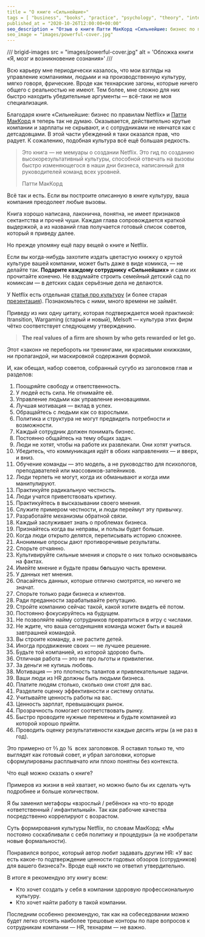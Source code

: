 ```yaml
---
title = "О книге «Сильнейшие»"
tags = [ "business", "books", "practice", "psychology", "theory", "interesting", "best", "professional-books"]
published_at = "2020-10-26T12:00:00+00:00"
seo_description = "Отзыв о книге Патти МакКорд «Сильнейшие: бизнес по правилам Netflix» — обязательно к прочтению для понимания важности работы над культурой компании."
seo_image = "images/powerful-cover.jpg"
---
```


/// brigid-images
src = "images/powerful-cover.jpg"
alt = 'Обложка книги «Я, мозг и возникновение сознания»'
///

Всю карьеру мне периодически казалось, что мои взгляды на управление компаниями, людьми и на производственную культуру, мягко говоря, фрические. Вроде как технарские загоны, которые ничего общего с реальностью не имеют. Тем более, мне сложно для них быстро находить убедительные аргументы — всё-таки не моя специализация.

Благодаря книге «Сильнейшие: бизнес по правилам Netflix» и [Патти МакКорд](https://en.wikipedia.org/wiki/Patty_McCord) я теперь так не думаю. Оказывается, действительно крутые компании и зарплаты не скрывают, и с сотрудниками не нянчатся как с детсадовцами. В этой части убеждений я таки оказался прав, что радует. К сожалению, подобная культура всё ещё большая редкость.

> Это книга — не мемуары о создании Netflix. Это гид по созданию высокорезультативный культуры, способной отвечать на вызовы быстро изменяющегося в наши дни бизнеса, написанный для руководителей команд всех уровней.
>
> Патти МакКорд

Всё так и есть. Если вы построите описанную в книге культуру, ваша компания преодолеет любые вызовы.

<!-- more -->

Книга хорошо написана, лаконична, понятна, не имеет признаков сектантства и прочей чуши. Каждая глава сопровождается краткой выдержкой, а из названий глав получается готовый список советов, который я приведу далее.

Но прежде упомяну ещё пару вещей о книге и Netflix.

Если вы когда-нибудь захотите издать цветастую книжку о крутой культуре вашей компании, может быть даже в виде комикса, — не делайте так. **Подарите каждому сотруднику «Сильнейших»** и сами их прочитайте конечно. Не вздумайте строить семейный детский сад по комиксам — в детских садах серьёзные дела не делаются.

У Netflix есть отдельная [статья про культуру](http://jobs.netflix.com/culture) (и более старая [презентация](https://www.slideshare.net/reed2001/culture-1798664)). Познакомьтесь с ними, много времени не займёт.

Приведу из них одну цитату, которая подтверждается моей практикой: Itransition, Wargaming (старый и новый), Melsoft — культура этих фирм чётко соответствует следующему утверждению.

> **The real values of a firm are shown by who gets rewarded or let go.**

Этот «закон» не перебороть ни тренингами, ни красивыми книжками, ни пропагандой, ни маскировкой содержания формой.

И, как обещал, набор советов, собранный сугубо из заголовков глав и разделов:

1. Поощряйте свободу и ответственность.
2. У людей есть сила. Не отнимайте её.
3. Управление людьми как управление инновациями.
4. Лучшая мотивация — вклад в успех.
5. Обращайтесь с людьми как со взрослыми.
6. Политика и структура не могут предвидеть потребности и возможности.
7. Каждый сотрудник должен понимать бизнес.
8. Постоянно общайтесь на тему общих задач.
9. Люди не хотят, чтобы на работе их развлекали. Они хотят учиться.
10. Убедитесь, что коммуникация идёт в обоих направлениях — и вверх, и вниз.
11. Обучение команды — это модель, а не руководство для психологов, преподавателей или массовиков-затейников.
12. Люди терпеть не могут, когда их обманывают и когда ими манипулируют.
13. Практикуйте радикальную честность.
14. Люди учатся приветствовать критику.
15. Практикуйтесь в высказывании своего мнения.
16. Служите примером честности, и люди переймут эту привычку.
17. Разработайте механизмы обратной связи.
18. Каждый заслуживает знать о проблемах бизнеса.
19. Признайтесь когда вы неправы, и пользы будет больше.
20. Когда люди открыто делятся, переписывать историю сложнее.
21. Анонимные опросы дают противоречивые результаты.
22. Спорьте отчаянно.
23. Культивируйте сильные мнения и спорьте о них только основываясь на фактах.
24. Имейте мнение и будьте правы б**о**льшую часть времени.
25. У данных нет мнения.
26. Опасайтесь данных, которые отлично смотрятся, но ничего не значат.
27. Спорьте только ради бизнеса и клиентов.
28. Ради преданности зарабатывайте репутацию.
29. Стройте компанию сейчас такой, какой хотите видеть её потом.
30. Постоянно фокусируйтесь на будущем.
31. Не позволяйте найму сотрудников превратиться в игру с числами.
32. Не ждите, что ваша сегодняшняя команда может быть и вашей завтрашней командой.
33. Вы строите команду, а не растите детей.
34. Иногда продвижение своих — не лучшее решение.
35. Будьте той компанией, из которой здорово быть.
36. Отличная работа — это не про льготы и привилегии.
37. За деньги не купишь любовь.
38. Мотивация — это плотность талантов и привлекательные задачи.
39. Ваши люди из HR должны быть людьми бизнеса.
40. Платите людям столько, сколько они стоят для вас.
41. Разделите оценку эффективности и систему оплаты.
42. Учитывайте ценность работы на вас.
43. Ценность зарплат, превышающих рынок.
44. Прозрачность помогает соответствовать рынку.
45. Быстро проводите нужные перемены и будьте компанией из которой хорошо прийти.
46. Проводить оценку результативности каждые десять игры (а не раз в год).

Это примерно от ⅔ до ¾  всех заголовков. Я оставил только те, что выглядят как готовый совет, и убрал заголовки, которые сформулированы расплывчато или плохо понятны без контекста.

Что ещё можно сказать о книге?

Примеров из жизни в ней хватает, но можно было бы их сделать чуть подробнее и больше количеством.

Я бы заменил метафоры «взрослый / ребёнок» на что-то вроде «ответственный / инфантильный». Так как рабочие качества посредственно коррелируют с возрастом.

Суть формирования культуры Netflix, по словам МакКорд: «Мы постояно соскабливали с себя политику и процедуры» (а не изобретали новые формальности).

Понравился вопрос, который автор любит задавать другим HR: «У вас есть какое-то подтверждение ценности годовых обзоров (сотрудников) для вашего бизнеса?». Вроде ещё никто не ответил утвердительно.

В итоге я рекомендую эту книгу всем:

- Кто хочет создать у себя в компании здоровую профессиональную культуру.
- Кто хочет найти работу в такой компании.

Последним особенно рекомендую, так как на собеседовании можно будет легко отсеять наиболее трешовые конторы по паре вопросов к сотрудникам компании — HR, технарям — не важно.
